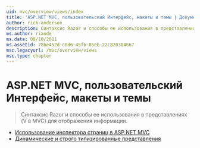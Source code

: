 ```yaml
---
uid: mvc/overview/views/index
title: 'ASP.NET MVC, пользовательский Интерфейс, макеты и темы | Документация Майкрософт'
author: rick-anderson
description: Синтаксис Razor и способы ее использования в представлениях (V в MVC) для отображения информации.
ms.author: riande
ms.date: 08/10/2011
ms.assetid: 786e452d-c0d6-45fb-85eb-22c820304667
msc.legacyurl: /mvc/overview/views
msc.type: chapter
---
```

<a name="aspnet-mvc-ui-layouts-and-themes"></a>ASP.NET MVC, пользовательский Интерфейс, макеты и темы
====================
> Синтаксис Razor и способы ее использования в представлениях (V в MVC) для отображения информации.


- [Использование инспектора страниц в ASP.NET MVC](using-page-inspector-in-aspnet-mvc.md)
- [Динамические и строго типизированные представления](dynamic-v-strongly-typed-views.md)
